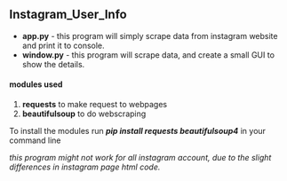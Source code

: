 ## Instagram_User_Info
* **app.py** - this program will simply scrape data from instagram website and print it to console.
* **window.py** - this program will scrape data, and create a small GUI to show the details.
#### modules used
1. **requests** to make request to webpages
1. **beautifulsoup** to do webscraping 

To install the modules run **_pip install requests beautifulsoup4_** in your command line

_this program might not work for all instagram account, due to the slight differences in instagram page html code._
